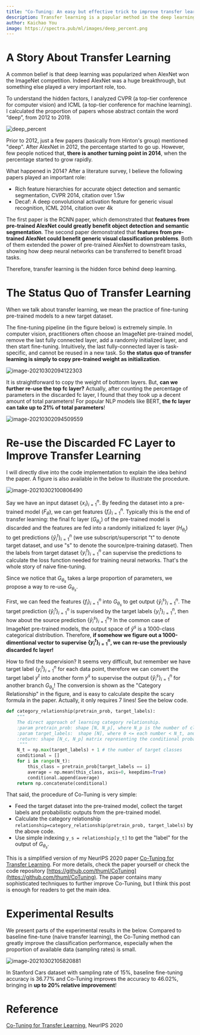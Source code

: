 ```yaml
---
title: "Co-Tuning: An easy but effective trick to improve transfer learning"
description: Transfer learning is a popular method in the deep learning community, but it is usually implemented naively (eg. copying weights as initialization). Co-Tuning is a recently proposed technique to improve transfer learning that is easy to implement, and effective to a wide variety of tasks.
author: Kaichao You
image: https://spectra.pub/ml/images/deep_percent.png
---
```


# A Story About Transfer Learning

A common belief is that deep learning was popularized when AlexNet won the ImageNet competition. Indeed AlexNet was a huge breakthrough, but something else played a very important role, too.

To understand the hidden factors, I analyzed CVPR (a top-tier conference for computer vision) and ICML (a top-tier conference for machine learning). I calculated the proportion of papers whose abstract contain the word “deep”, from 2012 to 2019.

![deep_percent](images/deep_percent.png)

Prior to 2012, just a few papers (basically from Hinton's group) mentioned "deep". After AlexNet in 2012, the percentage started to go up. However, few people noticed that, **there is another turning point in 2014**, when the percentage started to grow rapidly.

What happened in 2014? After a literature survey, I believe the following papers played an important role:

- Rich feature hierarchies for accurate object detection and semantic segmentation, CVPR 2014, citation over 1.5w
- Decaf: A deep convolutional activation feature for generic visual recognition, ICML 2014, citation over 4k

The first paper is the RCNN paper, which demonstrated that **features from pre-trained AlexNet could greatly benefit object detection and semantic segmentation**. The second paper demonstrated that **features from pre-trained AlexNet could benefit generic visual classification problems**. Both of them extended the power of pre-trained AlexNet to downstream tasks, showing how deep neural networks can be transferred to benefit broad tasks.

Therefore, transfer learning is the hidden force behind deep learning.

# The Status Quo of Transfer Learning

When we talk about transfer learning, we mean the practice of fine-tuning pre-trained models to a new target dataset. 

The fine-tuning pipeline (in the figure below) is extremely simple. In computer vision, practitioners often choose an ImageNet pre-trained model, remove the last fully connected layer, add a randomly initialized layer, and then start fine-tuning. Intuitively, the last fully-connected layer is task-specific, and cannot be reused in a new task. So **the status quo of transfer learning is simply to copy pre-trained weight as initialization**.

![image-20210302094122303](images/image-20210302094122303.png)

It is straightforward to copy the weight of bottonm layers. But, **can we further re-use the top fc layer?** Actually, after counting the percentage of parameters in the discarded fc layer, I found that they took up a decent amount of total parameters! For popular NLP models like BERT, **the fc layer can take up to 21% of total parameters**!

![image-20210302094509559](images/image-20210302094509559.png)

# Re-use the Discarded FC Layer to Improve Transfer Learning

I will directly dive into the code implementation to explain the idea behind the paper. A figure is also available in the below to illustrate the procedure.

![image-20210302100806490](images/image-20210302100806490.png)

Say we have an input dataset ${\{x_i\}}_{i=1}^n$. By feeding the dataset into a pre-trained model ($F_{\bar{\theta}}$), we can get features ${\{f_i\}}_{i=1}^n$. Typically this is the end of transfer learning: the final fc layer ($G_{\theta_s}$) of the pre-trained model is discarded and the features are fed into a randomly initialized fc layer ($H_{\theta_t}$) to get predictions ${\{\hat{y}^t_i\}}_{i=1}^n$ (we use subscript/superscript "t" to denote target dataset, and use "s" to denote the source/pre-training dataset). Then the labels from target dataset ${\{{y}^t_i\}}_{i=1}^n$ can supervise the predictions to calculate the loss function needed for training neural networks. That's the whole story of naive fine-tuning.

Since we notice that $G_{\theta_s}$ takes a large proportion of parameters, we propose a way to re-use $G_{\theta_s}$. 

First, we can feed the features ${\{f_i\}}_{i=1}^n$ into $G_{\theta_s}$ to get output ${\{\hat{y}^s_i\}}_{i=1}^n$. The target prediction ${\{\hat{y}^t_i\}}_{i=1}^n$ is supervised by the target labels ${\{{y}^t_i\}}_{i=1}^n$, then how about the source prediction ${\{\hat{y}^s_i\}}_{i=1}^n$? In the common case of ImageNet pre-trained models, the output space of $\hat{y}^s$ is a 1000-class categorical distribution. Therefore, **if somehow we figure out a 1000-dimentional vector to supervise ${\{{y}^t_i\}}_{i=1}^n$, we can re-use the previously discarded fc layer!**

How to find the supervision? It seems very difficult, but remember we have target label ${\{{y}^t_i\}}_{i=1}^n$ for each data point, therefore we can convert the target label $y^t$ into another form $y^s$ to supervise the output ${\{\hat{y}^s_i\}}_{i=1}^n$ for another branch $G_{\theta_s}$! The conversion is shown as the "Category Relationship" in the figure, and is easy to calculate despite the scary formula in the paper. Actually, it only requires 7 lines! See the below code.

```python
def category_relationship(pretrain_prob, target_labels):
    """
    The direct approach of learning category relationship.
    :param pretrain_prob: shape [N, N_p], where N_p is the number of classes in pre-trained dataset
    :param target_labels:  shape [N], where 0 <= each number < N_t, and N_t is the number of target dataset
    :return: shape [N_c, N_p] matrix representing the conditional probability p(pre-trained class | target_class)
     """
    N_t = np.max(target_labels) + 1 # the number of target classes
    conditional = []
    for i in range(N_t):
        this_class = pretrain_prob[target_labels == i]
        average = np.mean(this_class, axis=0, keepdims=True)
        conditional.append(average)
    return np.concatenate(conditional)
```

That said, the procedure of Co-Tuning is very simple:

- Feed the target dataset into the pre-trained model, collect the target labels and probabilistic outputs from the pre-trained model.
- Calculate the category relationship ``relationship=category_relationship(pretrain_prob, target_labels)`` by the above code.
- Use simple indexing ``y_s = relationship[y_t]`` to get the "label" for the output of $G_{\theta_s}$.

This is a simplified version of my NeurIPS 2020 paper [Co-Tuning for Transfer Learning](https://proceedings.neurips.cc//paper/2020/file/c8067ad1937f728f51288b3eb986afaa-Paper.pdf). For more details, check the paper yourself or check the code repository [https://github.com/thuml/CoTuning](https://github.com/thuml/CoTuning). The paper contains many sophisticated techniques to further improve Co-Tuning, but I think this post is enough for readers to get the main idea.

# Experimental Results

We present parts of the experimental results in the below. Compared to baseline fine-tune (naive transfer learning), the Co-Tuning method can greatly improve the classification performance, especially when the proportion of available data (sampling rates) is small.

![image-20210302105820881](images/image-20210302105820881.png)

In Stanford Cars dataset with sampling rate of 15%, baseline fine-tuning accuracy is 36.77% and Co-Tuning improves the accuracy to 46.02%, bringing in **up to 20% relative improvement**!

# Reference

[Co-Tuning for Transfer Learning](https://proceedings.neurips.cc//paper/2020/file/c8067ad1937f728f51288b3eb986afaa-Paper.pdf), NeurIPS 2020

